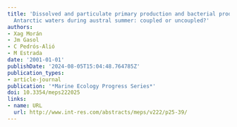 ```yaml
---
title: 'Dissolved and particulate primary production and bacterial production in offshore
  Antarctic waters during austral summer: coupled or uncoupled?'
authors:
- Xag Morán
- Jm Gasol
- C Pedrós-Alió
- M Estrada
date: '2001-01-01'
publishDate: '2024-08-05T15:04:48.764785Z'
publication_types:
- article-journal
publication: '*Marine Ecology Progress Series*'
doi: 10.3354/meps222025
links:
- name: URL
  url: http://www.int-res.com/abstracts/meps/v222/p25-39/
---
```

